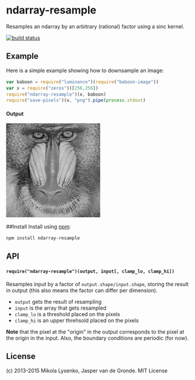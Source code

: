 ndarray-resample
================
Resamples an ndarray by an arbitrary (rational) factor using a sinc kernel.

[![build status](https://secure.travis-ci.org/scijs/ndarray-resample.png)](http://travis-ci.org/scijs/ndarray-resample)

## Example
Here is a simple example showing how to downsample an image:

```javascript
var baboon = require("luminance")(require("baboon-image"))
var x = require("zeros")([256,256])
require("ndarray-resample")(x, baboon)
require("save-pixels")(x, "png").pipe(process.stdout)
```

#### Output
![Output](example/baboon2.png)

##Install
Install using [npm](https://www.npmjs.com/):

    npm install ndarray-resample

## API
#### `require("ndarray-resample")(output, input[, clamp_lo, clamp_hi])`
Resamples input by a factor of `output.shape/input.shape`, storing the result in output (this also means the factor can differ per dimension).

* `output` gets the result of resampling
* `input` is the array that gets resampled
* `clamp_lo` is a threshold placed on the pixels
* `clamp_hi` is an upper threhsold placed on the pixels

**Note** that the pixel at the "origin" in the output corresponds to the pixel at the origin in the input. Also, the boundary conditions are periodic (for now).

## License
(c) 2013-2015 Mikola Lysenko, Jasper van de Gronde. MIT License
